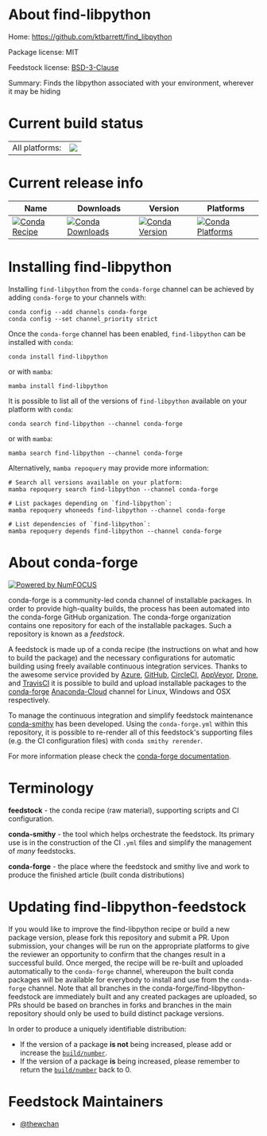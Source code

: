 About find-libpython
====================

Home: https://github.com/ktbarrett/find_libpython

Package license: MIT

Feedstock license: [BSD-3-Clause](https://github.com/conda-forge/find-libpython-feedstock/blob/main/LICENSE.txt)

Summary: Finds the libpython associated with your environment, wherever it may be hiding

Current build status
====================


<table><tr><td>All platforms:</td>
    <td>
      <a href="https://dev.azure.com/conda-forge/feedstock-builds/_build/latest?definitionId=18121&branchName=main">
        <img src="https://dev.azure.com/conda-forge/feedstock-builds/_apis/build/status/find-libpython-feedstock?branchName=main">
      </a>
    </td>
  </tr>
</table>

Current release info
====================

| Name | Downloads | Version | Platforms |
| --- | --- | --- | --- |
| [![Conda Recipe](https://img.shields.io/badge/recipe-find--libpython-green.svg)](https://anaconda.org/conda-forge/find-libpython) | [![Conda Downloads](https://img.shields.io/conda/dn/conda-forge/find-libpython.svg)](https://anaconda.org/conda-forge/find-libpython) | [![Conda Version](https://img.shields.io/conda/vn/conda-forge/find-libpython.svg)](https://anaconda.org/conda-forge/find-libpython) | [![Conda Platforms](https://img.shields.io/conda/pn/conda-forge/find-libpython.svg)](https://anaconda.org/conda-forge/find-libpython) |

Installing find-libpython
=========================

Installing `find-libpython` from the `conda-forge` channel can be achieved by adding `conda-forge` to your channels with:

```
conda config --add channels conda-forge
conda config --set channel_priority strict
```

Once the `conda-forge` channel has been enabled, `find-libpython` can be installed with `conda`:

```
conda install find-libpython
```

or with `mamba`:

```
mamba install find-libpython
```

It is possible to list all of the versions of `find-libpython` available on your platform with `conda`:

```
conda search find-libpython --channel conda-forge
```

or with `mamba`:

```
mamba search find-libpython --channel conda-forge
```

Alternatively, `mamba repoquery` may provide more information:

```
# Search all versions available on your platform:
mamba repoquery search find-libpython --channel conda-forge

# List packages depending on `find-libpython`:
mamba repoquery whoneeds find-libpython --channel conda-forge

# List dependencies of `find-libpython`:
mamba repoquery depends find-libpython --channel conda-forge
```


About conda-forge
=================

[![Powered by
NumFOCUS](https://img.shields.io/badge/powered%20by-NumFOCUS-orange.svg?style=flat&colorA=E1523D&colorB=007D8A)](https://numfocus.org)

conda-forge is a community-led conda channel of installable packages.
In order to provide high-quality builds, the process has been automated into the
conda-forge GitHub organization. The conda-forge organization contains one repository
for each of the installable packages. Such a repository is known as a *feedstock*.

A feedstock is made up of a conda recipe (the instructions on what and how to build
the package) and the necessary configurations for automatic building using freely
available continuous integration services. Thanks to the awesome service provided by
[Azure](https://azure.microsoft.com/en-us/services/devops/), [GitHub](https://github.com/),
[CircleCI](https://circleci.com/), [AppVeyor](https://www.appveyor.com/),
[Drone](https://cloud.drone.io/welcome), and [TravisCI](https://travis-ci.com/)
it is possible to build and upload installable packages to the
[conda-forge](https://anaconda.org/conda-forge) [Anaconda-Cloud](https://anaconda.org/)
channel for Linux, Windows and OSX respectively.

To manage the continuous integration and simplify feedstock maintenance
[conda-smithy](https://github.com/conda-forge/conda-smithy) has been developed.
Using the ``conda-forge.yml`` within this repository, it is possible to re-render all of
this feedstock's supporting files (e.g. the CI configuration files) with ``conda smithy rerender``.

For more information please check the [conda-forge documentation](https://conda-forge.org/docs/).

Terminology
===========

**feedstock** - the conda recipe (raw material), supporting scripts and CI configuration.

**conda-smithy** - the tool which helps orchestrate the feedstock.
                   Its primary use is in the construction of the CI ``.yml`` files
                   and simplify the management of *many* feedstocks.

**conda-forge** - the place where the feedstock and smithy live and work to
                  produce the finished article (built conda distributions)


Updating find-libpython-feedstock
=================================

If you would like to improve the find-libpython recipe or build a new
package version, please fork this repository and submit a PR. Upon submission,
your changes will be run on the appropriate platforms to give the reviewer an
opportunity to confirm that the changes result in a successful build. Once
merged, the recipe will be re-built and uploaded automatically to the
`conda-forge` channel, whereupon the built conda packages will be available for
everybody to install and use from the `conda-forge` channel.
Note that all branches in the conda-forge/find-libpython-feedstock are
immediately built and any created packages are uploaded, so PRs should be based
on branches in forks and branches in the main repository should only be used to
build distinct package versions.

In order to produce a uniquely identifiable distribution:
 * If the version of a package **is not** being increased, please add or increase
   the [``build/number``](https://docs.conda.io/projects/conda-build/en/latest/resources/define-metadata.html#build-number-and-string).
 * If the version of a package **is** being increased, please remember to return
   the [``build/number``](https://docs.conda.io/projects/conda-build/en/latest/resources/define-metadata.html#build-number-and-string)
   back to 0.

Feedstock Maintainers
=====================

* [@thewchan](https://github.com/thewchan/)

